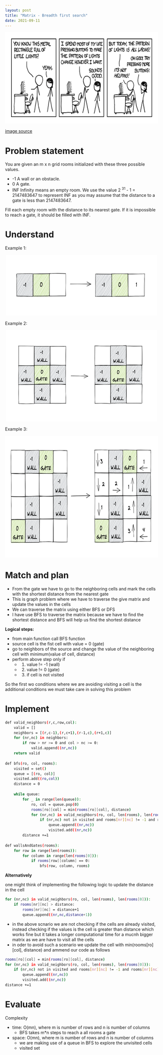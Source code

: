 ```yaml
---
layout: post
title: "Matrix - Breadth first search"
date: 2021-09-11
---
```


<p align="center">
    <img width="600" height="300" src="/images/walls_gates.jpg">
</p

[image source](https://www.freecodecamp.org/news/coding-explained-in-25-profound-comics-8847ea03819c/)

# Problem statement 

You are given an m x n grid rooms initialized with these three possible values. 
- -1 A wall or an obstacle.
- 0 A gate.
- INF Infinity means an empty room. We use the value 2 <sup> 31 </sup> - 1 = 2147483647 to represent INF as you may assume that the distance to a gate is less than 2147483647.

Fill each empty room with the distance to its nearest gate. If it is impossible to reach a gate, it should be filled with INF.

# Understand 

Example 1:
<p align="center">
  <img width="500" height="200" src="/images/walls_gates_1.jpg">
</p>

Example 2:
<p align="center">
  <img width="500" height="300" src="/images/walls_gates_2.jpg">
</p>

Example 3:
<p align="center">
  <img width="600" height="400" src="/images/walls_gates_3.jpg">
</p>

# Match and plan 

- From the gate we have to go to the neighboring cells and mark the cells with the shortest distance from the nearest gate
- This is graph problem where we have to traverse the give matrix and update the values in the cells
- We can traverse the matrix using either BFS or DFS 
- I have use BFS to traverse the matrix because we have to find the shortest distance and BFS will help us find the shortest distance 

**Logical steps:**

- from main function call BFS function
- source cell is the fist cell with value = 0 (gate)
- go to neighbors of the source and change the value of the neighboring cell with minimum(value of cell, distance) 
- perform above step only if 
    - 1. value != -1 (wall)
    - 2. value != 0 (gate)
    - 3. if cell is not visited

So the first wo conditions where we are avoiding visiting a cell is the additional conditions we must take care in solving this problem

# Implement

```sh
def valid_neighbors(r,c,row,col):
    valid = []
    neighbors = [(r,c-1),(r,c+1),(r-1,c),(r+1,c)]
    for (nr,nc) in neighbors:
        if row > nr >= 0 and col > nc >= 0:
            valid.append((nr,nc))
    return valid

def bfs(ro, col, rooms):
    visited = set()
    queue = [(ro, col)] 
    visited.add((ro,col))
    distance = 0
    
    while queue:
        for _ in range(len(queue)):
            ro, col = queue.pop(0)
            rooms[ro][col] = min(rooms[ro][col], distance)
            for (nr,nc) in valid_neighbors(ro, col, len(rooms), len(rooms[0])):
                if (nr,nc) not in visited and rooms[nr][nc] != -1 and rooms[nr][nc] != 0:
                    queue.append((nr,nc))
                    visited.add((nr,nc))
        distance +=1

def wallsAndGates(rooms):
    for row in range(len(rooms)):
        for column in range(len(rooms[0])):
            if rooms[row][column] == 0:
                bfs(row, column, rooms)
```

**Alternatively**

one might think of implementing the following logic to update the distance in the cell
```sh
for (nr,nc) in valid_neighbors(ro, col, len(rooms), len(rooms[0])):
    if rooms[nr][nc] > distance:
        rooms[nr][nc] = distance+1
        queue.append((nr,nc,distance+1))
```

- in the above scnario we are not checking if the cells are already visited, instead checking if the values is the cell is greater than distance which works fine but it takes a longer computational time for a mucnh bigger matrix as we are have to visit all the cells 
- in oder to avoid such a scenario we update the cell with min(rooms[ro][col], distance) and ammend our code as follows 

```sh
rooms[ro][col] = min(rooms[ro][col], distance)
for (nr,nc) in valid_neighbors(ro, col, len(rooms), len(rooms[0])):
    if (nr,nc) not in visited and rooms[nr][nc] != -1 and rooms[nr][nc] != 0:
        queue.append((nr,nc))
        visited.add((nr,nc))
distance +=1
```

# Evaluate 

Complexity 
- time: O(mn), where m is number of rows and n is number of columns
    - BFS takes m*n steps to reach a all rooms a gate
- space: O(mn), where m is number of rows and n is number of columns
    - we are making use of a queue in BFS to explore the unvisited cells 
    - visited set 